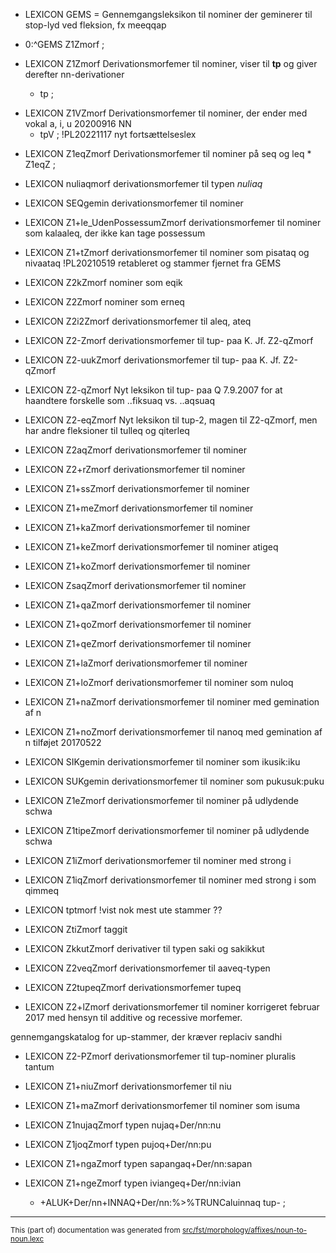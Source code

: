 
* LEXICON GEMS  = Gennemgangsleksikon til nominer der geminerer til stop-lyd ved fleksion, fx meeqqap
* 0:^GEMS Z1Zmorf ; 

* LEXICON Z1Zmorf  Derivationsmorfemer til nominer, viser til **tp** og giver derefter nn-derivationer
	*  tp ; 

- LEXICON Z1VZmorf  Derivationsmorfemer til nominer, der ender med vokal a, i, u 20200916 NN
	 -  tpV ;   !PL20221117 nyt fortsættelseslex

* LEXICON Z1eqZmorf  Derivationsmorfemer til nominer på seq og leq
	  *  Z1eqZ ; 

* LEXICON nuliaqmorf  derivationsmorfemer til typen *nuliaq*

* LEXICON SEQgemin  derivationsmorfemer til nominer

* LEXICON Z1+le_UdenPossessumZmorf  derivationsmorfemer til nominer som kalaaleq, der ikke kan tage possessum

* LEXICON Z1+tZmorf  derivationsmorfemer til nominer som pisataq og nivaataq !PL20210519 retableret og stammer fjernet fra GEMS

* LEXICON Z2kZmorf  nominer som eqik

* LEXICON Z2Zmorf  nominer som erneq

* LEXICON Z2i2Zmorf  derivationsmorfemer til aleq, ateq

* LEXICON Z2-Zmorf  derivationsmorfemer til tup- paa K. Jf. Z2-qZmorf

* LEXICON Z2-uukZmorf  derivationsmorfemer til tup- paa K. Jf. Z2-qZmorf

* LEXICON Z2-qZmorf  Nyt leksikon til tup- paa Q 7.9.2007 for at haandtere forskelle som ..fiksuaq vs. ..aqsuaq

* LEXICON Z2-eqZmorf  Nyt leksikon til tup-2, magen til Z2-qZmorf, men har andre fleksioner til tulleq og qiterleq

* LEXICON Z2aqZmorf  derivationsmorfemer til nominer

* LEXICON Z2+rZmorf  derivationsmorfemer til nominer

* LEXICON Z1+ssZmorf  derivationsmorfemer til nominer

* LEXICON Z1+meZmorf  derivationsmorfemer til nominer

* LEXICON Z1+kaZmorf  derivationsmorfemer til nominer

* LEXICON Z1+keZmorf  derivationsmorfemer til nominer atigeq

* LEXICON Z1+koZmorf  derivationsmorfemer til nominer

* LEXICON ZsaqZmorf  derivationsmorfemer til nominer

* LEXICON Z1+qaZmorf  derivationsmorfemer til nominer

* LEXICON Z1+qoZmorf  derivationsmorfemer til nominer

* LEXICON Z1+qeZmorf  derivationsmorfemer til nominer

* LEXICON Z1+laZmorf  derivationsmorfemer til nominer

* LEXICON Z1+loZmorf  derivationsmorfemer til nominer som nuloq

* LEXICON Z1+naZmorf  derivationsmorfemer til nominer med gemination af n

* LEXICON Z1+noZmorf  derivationsmorfemer til nanoq med gemination af n tilføjet 20170522

* LEXICON SIKgemin  derivationsmorfemer til nominer som ikusik:iku

* LEXICON SUKgemin  derivationsmorfemer til nominer som pukusuk:puku

* LEXICON Z1eZmorf  derivationsmorfemer til nominer på udlydende schwa

* LEXICON Z1tipeZmorf  derivationsmorfemer til nominer på udlydende schwa

* LEXICON Z1iZmorf  derivationsmorfemer til nominer med strong i

* LEXICON Z1iqZmorf  derivationsmorfemer til nominer med strong i som qimmeq

* LEXICON tptmorf  !vist nok mest ute stammer ??

* LEXICON ZtiZmorf  taggit

* LEXICON ZkkutZmorf  derivativer til typen saki og sakikkut

* LEXICON Z2veqZmorf  derivationsmorfemer til aaveq-typen

* LEXICON Z2tupeqZmorf  derivationsmorfemer tupeq

* LEXICON Z2+lZmorf  derivationsmorfemer til nominer korrigeret februar 2017 med hensyn til additive og recessive morfemer.

gennemgangskatalog for up-stammer, der kræver replaciv sandhi

* LEXICON Z2-PZmorf  derivationsmorfemer til tup-nominer pluralis tantum

* LEXICON Z1+niuZmorf  derivationsmorfemer til niu

* LEXICON Z1+maZmorf  derivationsmorfemer til nominer som isuma

* LEXICON Z1nujaqZmorf  typen nujaq+Der/nn:nu

* LEXICON Z1joqZmorf  typen pujoq+Der/nn:pu

* LEXICON Z1+ngaZmorf  typen sapangaq+Der/nn:sapan

* LEXICON Z1+ngeZmorf  typen iviangeq+Der/nn:ivian

	* +ALUK+Der/nn+INNAQ+Der/nn:%>%TRUNCaluinnaq tup- ; 

* * *

<small>This (part of) documentation was generated from [src/fst/morphology/affixes/noun-to-noun.lexc](https://github.com/giellalt/lang-kal/blob/main/src/fst/morphology/affixes/noun-to-noun.lexc)</small>
